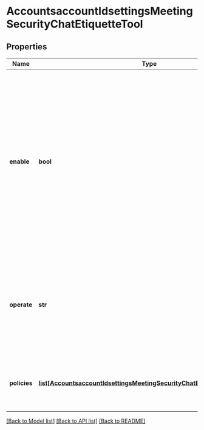 # AccountsaccountIdsettingsMeetingSecurityChatEtiquetteTool

## Properties
Name | Type | Description | Notes
------------ | ------------- | ------------- | -------------
**enable** | **bool** | Whether to enable the **Chat Etiquette Tool**. This value defaults to &#x60;false&#x60;.    The **Chat Etiquette Tool** allows you to define specific keywords and text patterns in chat to prevent users from inadvertently sharing unwanted messages. | [optional] [default to False]
**operate** | **str** | The policy operation to perform for the update.  * &#x60;create&#x60; - Create policies.  * &#x60;update&#x60; - Update policies.  * &#x60;delete&#x60; - Delete policies. | [optional] 
**policies** | [**list[AccountsaccountIdsettingsMeetingSecurityChatEtiquetteToolPolicies]**](AccountsaccountIdsettingsMeetingSecurityChatEtiquetteToolPolicies.md) | Information about the defined **Chat Etiquette Tool** policies. | [optional] 

[[Back to Model list]](../README.md#documentation-for-models) [[Back to API list]](../README.md#documentation-for-api-endpoints) [[Back to README]](../README.md)

